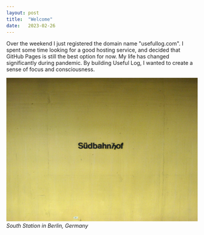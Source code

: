 ```yaml
---
layout: post
title:  "Welcome"
date:   2023-02-26
---
```


Over the weekend I just registered the domain name "usefullog.com". I spent some time looking for a good hosting service, and decided that GitHub Pages is still the best option for now. My life has changed significantly during pandemic. By building Useful Log, I wanted to create a sense of focus and consciousness. 



![](/assets/img/suedbahnhof.jpg)
*South Station in Berlin, Germany*
